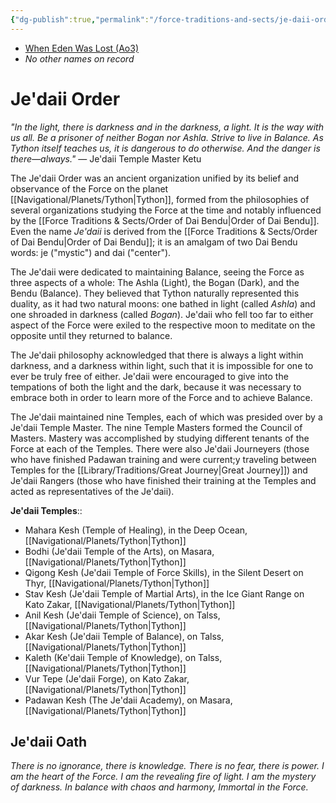 ```yaml
---
{"dg-publish":true,"permalink":"/force-traditions-and-sects/je-daii-order/","tags":["faction"],"noteIcon":"saber1"}
---
```


- [When Eden Was Lost (Ao3)](https://archiveofourown.org/works/19334440/chapters/45992584)
- *No other names on record*
# Je'daii Order

*"In the light, there is darkness and in the darkness, a light. It is the way with us all. Be a prisoner of neither Bogan nor Ashla. Strive to live in Balance. As Tython itself teaches us, it is dangerous to do otherwise. And the danger is there—always."* — Je'daii Temple Master Ketu

The Je'daii Order was an ancient organization unified by its belief and observance of the Force on the planet [[Navigational/Planets/Tython\|Tython]], formed from the philosophies of several organizations studying the Force at the time and notably influenced by the [[Force Traditions & Sects/Order of Dai Bendu\|Order of Dai Bendu]]. Even the name *Je'daii* is derived from the [[Force Traditions & Sects/Order of Dai Bendu\|Order of Dai Bendu]]; it is an amalgam of two Dai Bendu words: je ("mystic") and dai ("center").

The Je'daii were dedicated to maintaining Balance, seeing the Force as three aspects of a whole: The Ashla (Light), the Bogan (Dark), and the Bendu (Balance). They believed that Tython naturally represented this duality, as it had two natural moons: one bathed in light (called *Ashla*) and one shroaded in darkness (called *Bogan*). Je'daii who fell too far to either aspect of the Force were exiled to the respective moon to meditate on the opposite until they returned to balance. 

The Je'daii philosophy acknowledged that there is always a light within darkness, and a darkness within light, such that it is impossible for one to ever be truly free of either. Je'daii were encouraged to give into the tempations of both the light and the dark, because it was necessary to embrace both in order to learn more of the Force and to achieve Balance. 

The Je'daii maintained nine Temples, each of which was presided over by a Je'daii Temple Master. The nine Temple Masters formed the Council of Masters. Mastery was accomplished by studying different tenants of the Force at each of the Temples. There were also Je'daii Journeyers (those who have finished Padawan training and were current;y traveling between Temples for the [[Library/Traditions/Great Journey\|Great Journey]]) and Je'daii Rangers (those who have finished their training at the Temples and acted as representatives of the Je'daii). 

**Je'daii Temples**::
- Mahara Kesh (Temple of Healing), in the Deep Ocean, [[Navigational/Planets/Tython\|Tython]]
- Bodhi (Je'daii Temple of the Arts), on Masara, [[Navigational/Planets/Tython\|Tython]]
- Qigong Kesh (Je'daii Temple of Force Skills), in the Silent Desert on Thyr, [[Navigational/Planets/Tython\|Tython]]
- Stav Kesh (Je'daii Temple of Martial Arts), in the Ice Giant Range on Kato Zakar, [[Navigational/Planets/Tython\|Tython]]
- Anil Kesh (Je'daii Temple of Science), on Talss, [[Navigational/Planets/Tython\|Tython]]
- Akar Kesh (Je'daii Temple of Balance), on Talss, [[Navigational/Planets/Tython\|Tython]]
- Kaleth (Ke'daii Temple of Knowledge), on Talss, [[Navigational/Planets/Tython\|Tython]]
- Vur Tepe (Je'daii Forge), on Kato Zakar, [[Navigational/Planets/Tython\|Tython]]
- Padawan Kesh (The Je'daii Academy), on Masara, [[Navigational/Planets/Tython\|Tython]]
## Je'daii Oath

*There is no ignorance, there is knowledge.
There is no fear, there is power.
I am the heart of the Force.
I am the revealing fire of light.
I am the mystery of darkness.
In balance with chaos and harmony,
Immortal in the Force.* 
